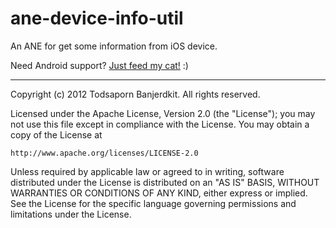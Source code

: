 ane-device-info-util
====================

An ANE for get some information from iOS device.

Need Android support? [Just feed my cat!](https://www.paypal.com/cgi-bin/webscr?cmd=_xclick&business=katopz%40sleepydesign%2ecom&item_name=sleepydesign&no_shipping=0&no_note=1&tax=0&currency_code=USD&charset=UTF%2d8) :)

- - -

Copyright (c) 2012 Todsaporn Banjerdkit. All rights reserved.

Licensed under the Apache License, Version 2.0 (the "License");
you may not use this file except in compliance with the License.
You may obtain a copy of the License at

    http://www.apache.org/licenses/LICENSE-2.0

Unless required by applicable law or agreed to in writing, software
distributed under the License is distributed on an "AS IS" BASIS,
WITHOUT WARRANTIES OR CONDITIONS OF ANY KIND, either express or implied.
See the License for the specific language governing permissions and
limitations under the License.